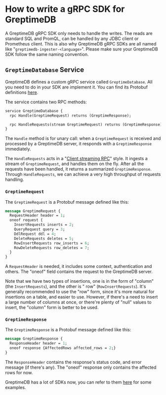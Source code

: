 # How to write a gRPC SDK for GreptimeDB

A GreptimeDB gRPC SDK only needs to handle the writes. The reads are standard SQL and PromQL, can be handled by any JDBC
client or Prometheus client. This is also why GreptimeDB gRPC SDKs are all named
like "`greptimedb-ingester-<language>`". Please make sure your GreptimeDB SDK follow the same naming convention.

## `GreptimeDatabase` Service

GreptimeDB defines a custom gRPC service called `GreptimeDatabase`. All you need to do in your SDK are implement it. You
can find its Protobuf
definitions [here](https://github.com/GreptimeTeam/greptime-proto/blob/main/proto/greptime/v1/database.proto).

The service contains two RPC methods:

```protobuf
service GreptimeDatabase {
  rpc Handle(GreptimeRequest) returns (GreptimeResponse);

  rpc HandleRequests(stream GreptimeRequest) returns (GreptimeResponse);
}
```

The `Handle` method is for unary call: when a `GreptimeRequest` is received and processed by a GreptimeDB
server, it responds with a `GreptimeResponse` immediately.

The `HandleRequests` acts in
a "[Client streaming RPC](https://grpc.io/docs/what-is-grpc/core-concepts/#client-streaming-rpc)" style. It ingests a
stream of `GreptimeRequest`, and handles them on the fly. After all the requests have been handled, it returns a
summarized `GreptimeResponse`. Through `HandleRequests`, we can achieve a very high throughput of requests handling.

### `GreptimeRequest`

The `GreptimeRequest` is a Protobuf message defined like this:

```protobuf
message GreptimeRequest {
  RequestHeader header = 1;
  oneof request {
    InsertRequests inserts = 2;
    QueryRequest query = 3;
    DdlRequest ddl = 4;
    DeleteRequests deletes = 5;
    RowInsertRequests row_inserts = 6;
    RowDeleteRequests row_deletes = 7;
  }
}
```

A `RequestHeader` is needed, it includes some context, authentication and others. The "oneof" field contains the request
to the GreptimeDB server.

Note that we have two types of insertions, one is in the form of "column" (the `InsertRequests`), and the other is "
row" (`RowInsertRequests`). It's generally recommended to use the "row" form, since it's more natural for insertions on
a table, and easier to use. However, if there's a need to insert a large number of columns at once, or there're plenty
of "null" values to insert, the "column" form is better to be used.

### `GreptimeResponse`

The `GreptimeResponse` is a Protobuf message defined like this:

```protobuf
message GreptimeResponse {
  ResponseHeader header = 1;
  oneof response {AffectedRows affected_rows = 2;}
}
```

The `ResponseHeader` contains the response's status code, and error message (if there's any). The "oneof" response only
contains the affected rows for now.

GreptimeDB has a lot of SDKs now, you can refer to
them [here](https://github.com/GreptimeTeam?q=ingester&type=all&language=&sort=) for some examples.
